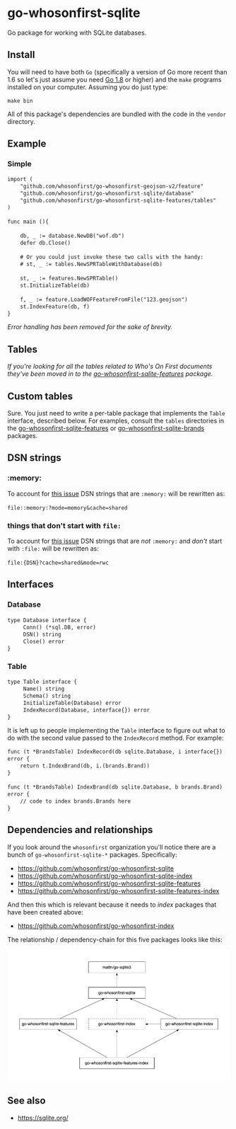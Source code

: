 # go-whosonfirst-sqlite

Go package for working with SQLite databases.

## Install

You will need to have both `Go` (specifically a version of Go more recent than 1.6 so let's just assume you need [Go 1.8](https://golang.org/dl/) or higher) and the `make` programs installed on your computer. Assuming you do just type:

```
make bin
```

All of this package's dependencies are bundled with the code in the `vendor` directory.

## Example

### Simple

```
import (
	"github.com/whosonfirst/go-whosonfirst-geojson-v2/feature"
	"github.com/whosonfirst/go-whosonfirst-sqlite/database"
	"github.com/whosonfirst/go-whosonfirst-sqlite-features/tables"
)

func main (){

	db, _ := database.NewDB("wof.db")
	defer db.Close()

	# Or you could just invoke these two calls with the handy:
	# st, _ := tables.NewSPRTableWithDatabase(db)

	st, _ := features.NewSPRTable()
	st.InitializeTable(db)

	f, _ := feature.LoadWOFFeatureFromFile("123.geojson")
	st.IndexFeature(db, f)
}
```

_Error handling has been removed for the sake of brevity._

## Tables

_If you're looking for all the tables related to Who's On First documents they've been moved in to the [go-whosonfirst-sqlite-features](https://github.com/whosonfirst/go-whosonfirst-sqlite-features) package._

## Custom tables

Sure. You just need to write a per-table package that implements the `Table` interface, described below. For examples, consult the `tables` directories in the [go-whosonfirst-sqlite-features](https://github.com/whosonfirst/go-whosonfirst-sqlite-features) or [go-whosonfirst-sqlite-brands](https://github.com/whosonfirst/go-whosonfirst-sqlite-brands) packages.

## DSN strings

### :memory:

To account for [this issue](https://github.com/mattn/go-sqlite3/issues/204) DSN strings that are `:memory:` will be rewritten as:

`file::memory:?mode=memory&cache=shared`

### things that don't start with `file:`

To account for [this issue](https://github.com/mattn/go-sqlite3/issues/39) DSN strings that are _not_ `:memory:` and _don't_ start with `:file:` will be rewritten as:

`file:{DSN}?cache=shared&mode=rwc`

## Interfaces

### Database

```
type Database interface {
     Conn() (*sql.DB, error)
     DSN() string
     Close() error
}
```

### Table

```
type Table interface {
     Name() string
     Schema() string
     InitializeTable(Database) error
     IndexRecord(Database, interface{}) error
}
```

It is left up to people implementing the `Table` interface to figure out what to do with the second value passed to the `IndexRecord` method. For example:

```
func (t *BrandsTable) IndexRecord(db sqlite.Database, i interface{}) error {
	return t.IndexBrand(db, i.(brands.Brand))
}

func (t *BrandsTable) IndexBrand(db sqlite.Database, b brands.Brand) error {
	// code to index brands.Brands here
}
```

## Dependencies and relationships

If you look around the `whosonfirst` organization you'll notice there are a bunch of `go-whosonfirst-sqlite-*` packages. Specifically:

* https://github.com/whosonfirst/go-whosonfirst-sqlite
* https://github.com/whosonfirst/go-whosonfirst-sqlite-index
* https://github.com/whosonfirst/go-whosonfirst-sqlite-features
* https://github.com/whosonfirst/go-whosonfirst-sqlite-features-index

And then this which is relevant because it needs to _index_ packages that have been created above:

* https://github.com/whosonfirst/go-whosonfirst-index

The relationship / dependency-chain for this five packages looks like this:

![](docs/deps.jpg)

## See also

* https://sqlite.org/